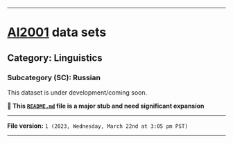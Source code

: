 
***

# [AI2001](https://github.com/seanpm2001/AI2001/) data sets

## Category: Linguistics

### Subcategory (SC): Russian

This dataset is under development/coming soon.

**🌱️ This [`README.md`](/README.md) file is a major stub and need significant expansion**

***

**File version:** `1 (2023, Wednesday, March 22nd at 3:05 pm PST)`

***
